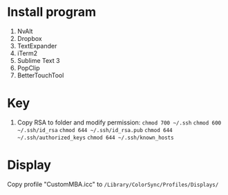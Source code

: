 Install program
===============

1. NvAlt
2. Dropbox
3. TextExpander
4. iTerm2
5. Sublime Text 3
6. PopClip
7. BetterTouchTool

Key
===============

1. Copy RSA to folder and modify permission:
`chmod 700 ~/.ssh`
`chmod 600 ~/.ssh/id_rsa`
`chmod 644 ~/.ssh/id_rsa.pub`
`chmod 644 ~/.ssh/authorized_keys`
`chmod 644 ~/.ssh/known_hosts`

Display
===============
Copy profile "CustomMBA.icc" to `/Library/ColorSync/Profiles/Displays/`
